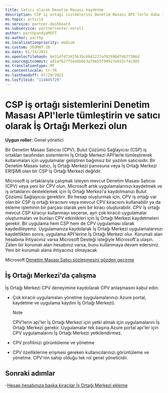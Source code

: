 ```yaml
---
title: Satıcı olarak Denetim Masası kaydetme
description: CSP iş ortağı sistemlerini Denetim Masası API'lerle daha iyi tümleştire İş Ortağı Merkezi bir Satıcı (CPV) İş Ortağı Merkezi öğrenin.
ms.topic: article
ms.service: partner-dashboard
ms.subservice: partnercenter-enroll
author: parthpandyaMSFT
ms.author: parthp
ms.localizationpriority: medium
ms.custom: SEOMAY.20
ms.date: 01/15/2021
ms.openlocfilehash: 6e31dfd73d2563bc6b41227a702690d74b7f306d
ms.sourcegitcommit: ad1af627f5ee6b6e3a70655f90927e932cf4c985
ms.translationtype: MT
ms.contentlocale: tr-TR
ms.lasthandoff: 07/29/2021
ms.locfileid: "114845729"
---
```

# <a name="enroll-as-a-control-panel-vendor-to-help-integrate-csp-partner-systems-with-partner-center-apis"></a>CSP iş ortağı sistemlerini Denetim Masası API'lerle tümleştirin ve satıcı olarak İş Ortağı Merkezi olun


**Uygun roller:** Genel yönetici

Bir Denetim Masası Satıcısı (CPV), Bulut Çözümü Sağlayıcısı (CSP) iş ortakları tarafından sistemlerini İş Ortağı Merkezi API'lerle tümleştirerek kullanmaları için uygulamalar geliştiren bağımsız bir yazılım satıcısıdır. Bir Denetim Masası satıcı, İş Ortağı Merkezi panosuna veya İş Ortağı Merkezi ERIŞIMI olan bir CSP İş Ortağı Merkezi değildir.

Microsoft iş ortaklarıyla çalışmak isteyen mevcut Denetim Masası Satıcısı (CPV) veya yeni bir CPV olun, Microsoft artık uygulamalarınızı kaydetmek ve iş ortaklarını desteklemek için İş Ortağı Merkezi'a kaydolmanızı Bulut Çözümü Sağlayıcısı gerektirir. Bir hesap oluşturmak için, CPV iş ortağı var olan bir CSP iş ortağı kiracısını veya mevcut CPV kiracısını kullanabilir ya da ekleme işleminin bir parçası olarak yeni bir kiracı oluşturabilir. CPV iş ortağı mevcut CSP kiracıyı kullanmayı seçerse, ayrı çok kiracılı uygulamalar oluşturmaları ve bunları CPV etkinlikleri için İş Ortağı Merkezi kaydetmeleri gerekir. Bir uygulama hem CSP hem de CPV uygulaması olarak kaydedileyemz. Uygulamanıza kaydolarak İş Ortağı Merkezi uygulamalarınızı kaydettikten sonra, uygulama API'lerine İş Ortağı Merkezi olur.  Korumalı alan hesabına ihtiyacınız varsa Microsoft Desteği isteğiyle Microsoft'a ulaşın. Zaten bir korumalı alan hesabınız varsa, bunu kullanmaya devam edersiniz. Yeni bir korumalı alana ihtiyacınız olmayacak

Microsoft [Denetim Masası Satıcı sözleşmesini gözden geçirme](https://go.microsoft.com/fwlink/?linkid=2055198)


## <a name="working-in-partner-center"></a>İş Ortağı Merkezi'da çalışma

İş Ortağı Merkezi CPV deneyimine kaydolarak CPV anlaşmasını kabul edin:

- Çok kiracılı uygulamaları yönetme (uygulamalarınızı Azure portal, kaydetme ve uygulama kaydını İş Ortağı Merkezi).

    >[!Note] 
    >CPV'lerin api'ler İş Ortağı Merkezi için yetki almak için uygulamalarını İş Ortağı Merkezi gerekir. Uygulamalar tek başına Azure portal api'ler için CPV uygulamalarını İş Ortağı Merkezi yetkilendirmez. 

- CPV profilinizi görüntüleme ve yönetme 

- CPV özelliklerine erişmesi gereken kullanıcılarınızı görüntüleme ve yönetme. CPV'nin sahip olduğu tek rol genel yöneticidir.

## <a name="next-steps"></a>Sonraki adımlar

-[Hesap hesabınıza başka kiracılar İş Ortağı Merkezi ekleme](multi-tenant-account.md)